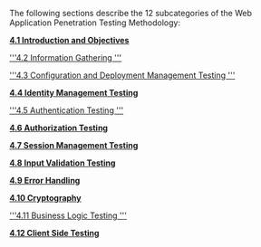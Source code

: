 The following sections describe the 12 subcategories of the Web
Application Penetration Testing Methodology:

[**4.1 Introduction and
Objectives**](Testing:_Introduction_and_objectives "wikilink")

['''4.2 Information Gathering
'''](Testing_Information_Gathering "wikilink")

['''4.3 Configuration and Deployment Management Testing
'''](Testing_for_configuration_management "wikilink")

[**4.4 Identity Management
Testing**](Testing_Identity_Management "wikilink")

['''4.5 Authentication Testing
'''](Testing_for_authentication "wikilink")

[**4.6 Authorization Testing**](Testing_for_Authorization "wikilink")

[**4.7 Session Management
Testing**](Testing_for_Session_Management "wikilink")

[**4.8 Input Validation
Testing**](Testing_for_Input_Validation "wikilink")

[**4.9 Error Handling**](Error_Handling "wikilink")

[**4.10 Cryptography**](Cryptography "wikilink")

['''4.11 Business Logic Testing
'''](Testing_for_business_logic "wikilink")

[**4.12 Client Side Testing**](Client_Side_Testing "wikilink")